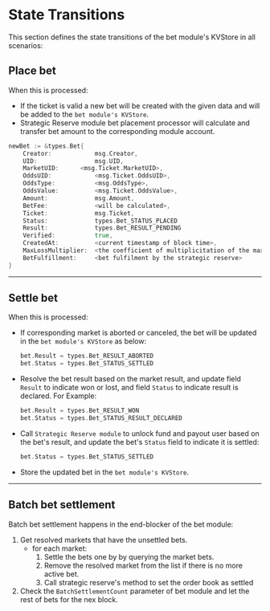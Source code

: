 # **State Transitions**

This section defines the state transitions of the bet module's KVStore in all scenarios:

## **Place bet**

When this is processed:

- If the ticket is valid a new bet will be created with the given data and will be added to the `bet module's KVStore`.
- Strategic Reserve module bet placement processor will calculate and transfer bet amount to the corresponding module account.

```go
newBet := &types.Bet{
    Creator:            msg.Creator,
    UID:                msg.UID,
    MarketUID:      <msg.Ticket.MarketUID>,
    OddsUID:            <msg.Ticket.OddsUID>,
    OddsType:           <msg.OddsType>,
    OddsValue:          <msg.Ticket.OddsValue>,
    Amount:             msg.Amount,
    BetFee:             <will be calculated>,
    Ticket:             msg.Ticket,
    Status:             types.Bet_STATUS_PLACED
    Result:             types.Bet_RESULT_PENDING
    Verified:           true,
    CreatedAt:          <current timestamp of block time>,
    MaxLossMultiplier:  <the coefficient of multiplicitation of the maximum loss>,
    BetFulfillment:     <bet fulfilment by the strategic reserve>
}
```

---

## **Settle bet**

When this  is processed:

- If corresponding market is aborted or canceled, the bet will be updated in the `bet module's KVStore` as below:

    ```go
    bet.Result = types.Bet_RESULT_ABORTED
    bet.Status = types.Bet_STATUS_SETTLED
    ```

- Resolve the bet result based on the market result, and update field `Result` to indicate won or lost, and field `Status` to indicate result is declared. For Example:

    ```go
    bet.Result = types.Bet_RESULT_WON
    bet.Status = types.Bet_STATUS_RESULT_DECLARED
    ```

- Call `Strategic Reserve module` to unlock fund and payout user based on the bet's result, and update the bet's `Status` field to indicate it is settled:

    ```go
    bet.Status = types.Bet_STATUS_SETTLED
    ```

- Store the updated bet in the `bet module's KVStore`.

---

## **Batch bet settlement**

Batch bet settlement happens in the end-blocker of the bet module:

1. Get resolved markets that have the unsettled bets.
    - for each market:
        1. Settle the bets one by by querying the market bets.
        2. Remove the resolved market from the list if there is no more active bet.
        3. Call strategic reserve's method to set the order book as settled
2. Check the `BatchSettlementCount` parameter of bet module and let the rest of bets for the nex block.
